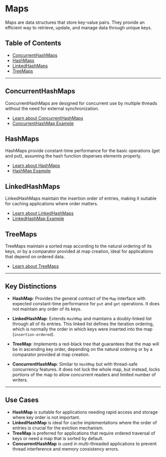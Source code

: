 # Maps

Maps are data structures that store key-value pairs. They provide an efficient way to retrieve, update, and manage data through unique keys.

## Table of Contents

- [ConcurrentHashMaps](ConcurrentHashMaps/ConcurrentHashMaps-README.md)
- [HashMaps](HashMaps/HashMaps-README.md)
- [LinkedHashMaps](LinkedHashMaps/LinkedHashMaps-README.md)
- [TreeMaps](TreeMaps/TreeMaps-README.md)

---

## ConcurrentHashMaps
ConcurrentHashMaps are designed for concurrent use by multiple threads without the need for external synchronization.
- [Learn about ConcurrentHashMaps](ConcurrentHashMaps/ConcurrentHashMaps-README.md)
- [ConcurrentHashMap Example](ConcurrentHashMaps/ConcurrentHashMapExample.java)

## HashMaps
HashMaps provide constant-time performance for the basic operations (get and put), assuming the hash function disperses elements properly.
- [Learn about HashMaps](HashMaps/HashMaps-README.md)
- [HashMap Example](HashMaps/HashMapExample.java)

## LinkedHashMaps
LinkedHashMaps maintain the insertion order of entries, making it suitable for caching applications where order matters.
- [Learn about LinkedHashMaps](LinkedHashMaps/LinkedHashMaps-README.md)
- [LinkedHashMap Example](LinkedHashMaps/LinkedHashMapExample.java)

## TreeMaps
TreeMaps maintain a sorted map according to the natural ordering of its keys, or by a comparator provided at map creation, ideal for applications that depend on ordered data.
- [Learn about TreeMaps](TreeMaps/TreeMaps-README.md)

---

## Key Distinctions

- **HashMap**: Provides the general contract of the `Map` interface with expected constant-time performance for `put` and `get` operations. It does not maintain any order of its keys.

- **LinkedHashMap**: Extends `HashMap` and maintains a doubly-linked list through all of its entries. This linked list defines the iteration ordering, which is normally the order in which keys were inserted into the map (`insertion-ordered`).

- **TreeMap**: Implements a red-black tree that guarantees that the map will be in ascending key order, depending on the natural ordering or by a comparator provided at map creation.

- **ConcurrentHashMap**: Similar to `HashMap` but with thread-safe concurrency features. It does not lock the whole map, but instead, locks portions of the map to allow concurrent readers and limited number of writers.

---

## Use Cases

- **HashMap** is suitable for applications needing rapid access and storage where key order is not important.
- **LinkedHashMap** is ideal for cache implementations where the order of entries is crucial for the eviction mechanism.
- **TreeMap** is preferred for applications that require ordered traversal of keys or need a map that is sorted by default.
- **ConcurrentHashMap** is used in multi-threaded applications to prevent thread interference and memory consistency errors.